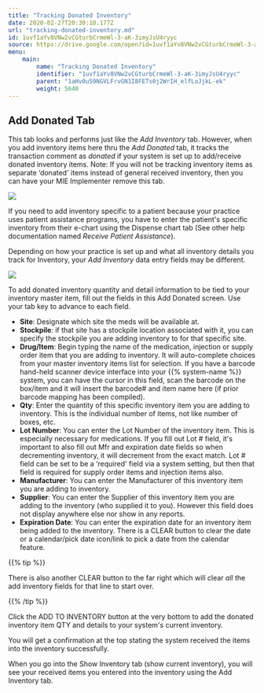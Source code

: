 ```yaml
---
title: "Tracking Donated Inventory"
date: 2020-02-27T20:30:10.177Z
url: "tracking-donated-inventory.md"
id: 1uvf1aYv8VNw2vCGturbCrmeWl-3-aK-3imyJsU4ryyc
source: https://drive.google.com/open?id=1uvf1aYv8VNw2vCGturbCrmeWl-3-aK-3imyJsU4ryyc
menu:
    main:
        name: "Tracking Donated Inventory"
        identifier: "1uvf1aYv8VNw2vCGturbCrmeWl-3-aK-3imyJsU4ryyc"
        parent: "1aHv0u59NGVLFrvGN1I8FETs0j2WrIH_elfLoJjkL-ek"
        weight: 5640
---
```

## Add Donated Tab

This tab looks and performs just like the *Add Inventory* tab. However, when you add inventory items here thru the *Add Donated* tab, it tracks the transaction comment as *donated* if your system is set up to add/receive donated inventory items. Note: If you will not be tracking inventory items as separate ‘donated' items instead of general received inventory, then you can have your MIE Implementer remove this tab.

![](external_files/cfa13a616fbde014396bacfe80190ba3.png)

If you need to add inventory specific to a patient because your practice uses patient assistance programs, you have to enter the patient's specific inventory from their e-chart using the Dispense chart tab (See other help documentation named *Receive Patient Assistance*).

Depending on how your practice is set up and what all inventory details you track for Inventory, your *Add Inventory* data entry fields may be different.

![](external_files/6dadc96a4ebab47a6f927b54bed9f0a5.png)

To add donated inventory quantity and detail information to be tied to your inventory master item, fill out the fields in this Add Donated screen. Use your tab key to advance to each field.

* <strong>Site</strong>: Designate which site the meds will be available at.
* <strong>Stockpile</strong>: if that site has a stockpile location associated with it, you can specify the stockpile you are adding inventory to for that specific site.
* <strong>Drug/Item</strong>: Begin typing the name of the medication, injection or supply order item that you are adding to inventory. It will auto-complete choices from your master inventory items list for selection. If you have a barcode hand-held scanner device interface into your {{% system-name %}} system, you can have the cursor in this field, scan the barcode on the box/item and it will insert the barcode# and item name here (if prior barcode mapping has been compiled).
* <strong>Qty</strong>: Enter the quantity of this specific inventory item you are adding to inventory. This is the individual number of items, not like number of boxes, etc.
* <strong>Lot Number</strong>: You can enter the Lot Number of the inventory item. This is especially necessary for medications. If you fill out Lot # field, it's important to also fill out Mfr and expiration date fields so when decrementing inventory, it will decrement from the exact match. Lot # field can be set to be a ‘required' field via a system setting, but then that field is required for supply order items and injection items also.
* <strong>Manufacturer</strong>: You can enter the Manufacturer of this inventory item you are adding to inventory.
* <strong>Supplier</strong>: You can enter the Supplier of this inventory item you are adding to the inventory (who supplied it to you). However this field does not display anywhere else nor show in any reports.
* <strong>Expiration Date</strong>: You can enter the expiration date for an inventory item being added to the inventory. There is a CLEAR button to clear the date or a calendar/pick date icon/link to pick a date from the calendar feature.

{{% tip %}}

There is also another CLEAR button to the far right which will clear *all* the add inventory fields for that line to start over.

{{% /tip %}}


Click the ADD TO INVENTORY button at the very bottom to add the donated inventory item QTY and details to your system's current inventory.

You will get a confirmation at the top stating the system received the items into the inventory successfully.

When you go into the Show Inventory tab (show current inventory), you will see your received items you entered into the inventory using the Add Inventory tab.

